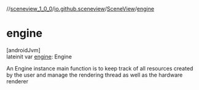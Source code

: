//[sceneview_1_0_0](../../../index.md)/[io.github.sceneview](../index.md)/[SceneView](index.md)/[engine](engine.md)

# engine

[androidJvm]\
lateinit var [engine](engine.md): Engine

An Engine instance main function is to keep track of all resources created by the user and manage the rendering thread as well as the hardware renderer

